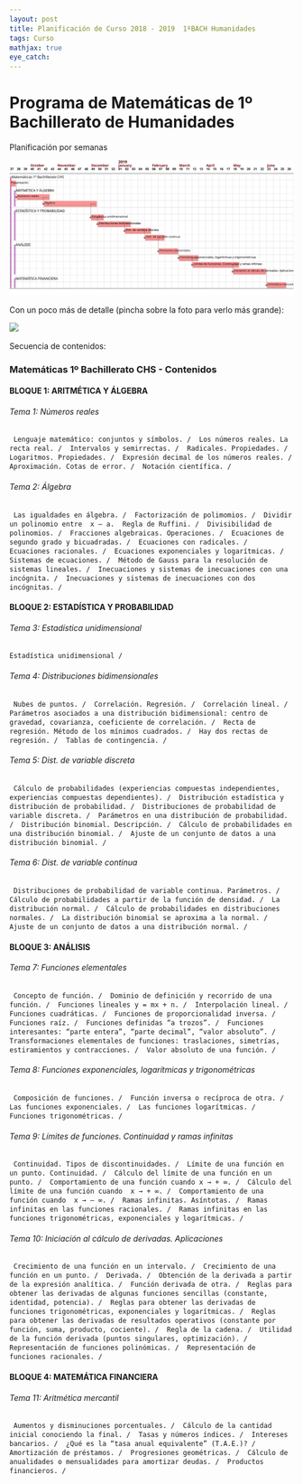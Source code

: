 ```yaml
---
layout: post
title: Planificación de Curso 2018 - 2019  1ºBACH Humanidades
tags: Curso
mathjax: true
eye_catch: 
---
```




# Programa de Matemáticas de 1º Bachillerato de Humanidades

Planificación por semanas

![](/assets/img/1_bac_chs.svg)

Con un poco más de detalle (pincha sobre la foto para verlo más grande):

![](/assets/img/1_bac_chs_det.svg)

Secuencia de contenidos:

### Matemáticas 1º Bachillerato CHS - Contenidos

#### BLOQUE 1: ARITMÉTICA Y ÁLGEBRA

###### Tema 1: Números reales

```
 Lenguaje matemático: conjuntos y símbolos. /  Los números reales. La recta real. /  Intervalos y semirrectas. /  Radicales. Propiedades. /  Logaritmos. Propiedades. /  Expresión decimal de los números reales. /  Aproximación. Cotas de error. /  Notación científica. / 
```

###### Tema 2: Álgebra

```
 Las igualdades en álgebra. /  Factorización de polimomios. /  Dividir un polinomio entre  x – a.  Regla de Ruffini. /  Divisibilidad de polinomios. /  Fracciones algebraicas. Operaciones. /  Ecuaciones de segundo grado y bicuadradas. /  Ecuaciones con radicales. /  Ecuaciones racionales. /  Ecuaciones exponenciales y logarítmicas. /  Sistemas de ecuaciones. /  Método de Gauss para la resolución de sistemas lineales. /  Inecuaciones y sistemas de inecuaciones con una incógnita. /  Inecuaciones y sistemas de inecuaciones con dos incógnitas. / 
```

#### BLOQUE 2: ESTADÍSTICA Y PROBABILIDAD

###### Tema 3: Estadística unidimensional

```
Estadística unidimensional / 
```

###### Tema 4: Distribuciones bidimensionales

```
 Nubes de puntos. /  Correlación. Regresión. /  Correlación lineal. /  Parámetros asociados a una distribución bidimensional: centro de gravedad, covarianza, coeficiente de correlación. /  Recta de regresión. Método de los mínimos cuadrados. /  Hay dos rectas de regresión. /  Tablas de contingencia. / 
```

###### Tema 5: Dist. de variable discreta

```
 Cálculo de probabilidades (experiencias compuestas independientes, experiencias compuestas dependientes). /  Distribución estadística y distribución de probabilidad. /  Distribuciones de probabilidad de variable discreta. /  Parámetros en una distribución de probabilidad. /  Distribución binomial. Descripción. /  Cálculo de probabilidades en una distribución binomial. /  Ajuste de un conjunto de datos a una distribución binomial. / 
```

###### Tema 6: Dist. de variable continua

```
 Distribuciones de probabilidad de variable continua. Parámetros. /  Cálculo de probabilidades a partir de la función de densidad. /  La distribución normal. /  Cálculo de probabilidades en distribuciones normales. /  La distribución binomial se aproxima a la normal. /  Ajuste de un conjunto de datos a una distribución normal. / 
```

#### BLOQUE 3: ANÁLISIS

###### Tema 7: Funciones elementales

```
 Concepto de función. /  Dominio de definición y recorrido de una función. /  Funciones lineales y = mx + n. /  Interpolación lineal. /  Funciones cuadráticas. /  Funciones de proporcionalidad inversa. /  Funciones raíz. /  Funciones definidas “a trozos”. /  Funciones interesantes: “parte entera”, “parte decimal”, “valor absoluto”. /  Transformaciones elementales de funciones: traslaciones, simetrías, estiramientos y contracciones. /  Valor absoluto de una función. / 
```

###### Tema 8: Funciones exponenciales, logarítmicas y trigonométricas

```
 Composición de funciones. /  Función inversa o recíproca de otra. /  Las funciones exponenciales. /  Las funciones logarítmicas. /  Funciones trigonométricas. / 
```

###### Tema 9: Límites de funciones. Continuidad y ramas infinitas

```
 Continuidad. Tipos de discontinuidades. /  Límite de una función en un punto. Continuidad. /  Cálculo del límite de una función en un punto. /  Comportamiento de una función cuando x → + ∞. /  Cálculo del límite de una función cuando  x → + ∞. /  Comportamiento de una función cuando  x → – ∞. /  Ramas infinitas. Asíntotas. /  Ramas infinitas en las funciones racionales. /  Ramas infinitas en las funciones trigonométricas, exponenciales y logarítmicas. / 
```

###### Tema 10: Iniciación al cálculo de derivadas. Aplicaciones

```
 Crecimiento de una función en un intervalo. /  Crecimiento de una función en un punto. /  Derivada. /  Obtención de la derivada a partir de la expresión analítica. /  Función derivada de otra. /  Reglas para obtener las derivadas de algunas funciones sencillas (constante, identidad, potencia). /  Reglas para obtener las derivadas de funciones trigonométricas, exponenciales y logarítmicas. /  Reglas para obtener las derivadas de resultados operativos (constante por función, suma, producto, cociente). /  Regla de la cadena. /  Utilidad de la función derivada (puntos singulares, optimización). /  Representación de funciones polinómicas. /  Representación de funciones racionales. / 
```

#### BLOQUE 4: MATEMÁTICA FINANCIERA

###### Tema 11: Aritmética mercantil

```
 Aumentos y disminuciones porcentuales. /  Cálculo de la cantidad inicial conociendo la final. /  Tasas y números índices. /  Intereses bancarios. /  ¿Qué es la “tasa anual equivalente” (T.A.E.)? /  Amortización de préstamos. /  Progresiones geométricas. /  Cálculo de anualidades o mensualidades para amortizar deudas. /  Productos financieros. / 
```